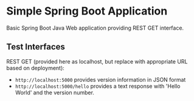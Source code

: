 # Simple Spring Boot Application

Basic Spring Boot Java Web application providing REST GET interface.

## Test Interfaces
REST GET (provided here as localhost, but replace with appropriate URL based on deployment):

* `http://localhost:5000` provides version information in JSON format
* `http://localhost:5000/hello` provides a text response with 'Hello World' and the version number.

